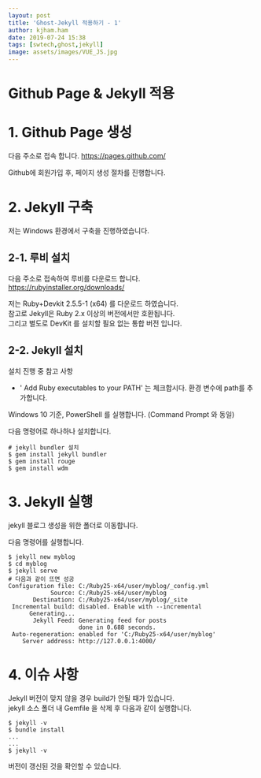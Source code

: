 ```yaml
---
layout: post
title: 'Ghost-Jekyll 적용하기 - 1'
author: kjham.ham
date: 2019-07-24 15:38
tags: [swtech,ghost,jekyll]
image: assets/images/VUE_JS.jpg
---
```


# Github Page & Jekyll 적용

# 1. Github Page 생성

다음 주소로 접속 합니다.
https://pages.github.com/

Github에 회원가입 후, 페이지 생성 절차를 진행합니다.

# 2. Jekyll 구축

저는 Windows 환경에서 구축을 진행하였습니다.

## 2-1. 루비 설치

다음 주소로 접속하여 루비를 다운로드 합니다.  
https://rubyinstaller.org/downloads/

저는 Ruby+Devkit 2.5.5-1 (x64) 를 다운로드 하였습니다.  
참고로 Jekyll은 Ruby 2.x 이상의 버전에서만 호환됩니다.  
그리고 별도로 DevKit 를 설치할 필요 없는 통합 버전 입니다.  

## 2-2. Jekyll 설치
설치 진행 중 참고 사항  
- ' Add Ruby executables to your PATH' 는 체크합시다. 환경 변수에 path를 추가합니다.  

Windows 10 기준, PowerShell 를 실행합니다. (Command Prompt 와 동일)  

다음 명령어로 하나하나 설치합니다.
~~~shell
# jekyll bundler 설치
$ gem install jekyll bundler
$ gem install rouge
$ gem install wdm
~~~

# 3. Jekyll 실행
jekyll 블로그 생성을 위한 폴더로 이동합니다.

다음 명령어를 실행합니다.
~~~shell
$ jekyll new myblog
$ cd myblog
$ jekyll serve
# 다음과 같이 뜨면 성공
Configuration file: C:/Ruby25-x64/user/myblog/_config.yml
            Source: C:/Ruby25-x64/user/myblog
       Destination: C:/Ruby25-x64/user/myblog/_site
 Incremental build: disabled. Enable with --incremental
      Generating...
       Jekyll Feed: Generating feed for posts
                    done in 0.688 seconds.
 Auto-regeneration: enabled for 'C:/Ruby25-x64/user/myblog'
    Server address: http://127.0.0.1:4000/
~~~

# 4. 이슈 사항
Jekyll 버전이 맞지 않을 경우 build가 안될 때가 있습니다.  
jekyll 소스 폴더 내 Gemfile 을 삭제 후 다음과 같이 실행합니다.
~~~shell
$ jekyll -v
$ bundle install 
...
...
$ jekyll -v
~~~
버전이 갱신된 것을 확인할 수 있습니다.
